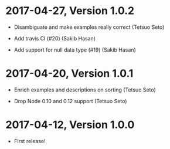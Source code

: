 2017-04-27, Version 1.0.2
=========================

 * Disambiguate and make examples really correct (Tetsuo Seto)

 * Add travis CI (#20) (Sakib Hasan)

 * Add support for null data type (#19) (Sakib Hasan)


2017-04-20, Version 1.0.1
=========================

 * Enrich examples and descriptions on sorting (Tetsuo Seto)

 * Drop Node 0.10 and 0.12 support (Tetsuo Seto)


2017-04-12, Version 1.0.0
=========================

 * First release!
